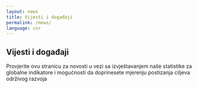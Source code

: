 ```yaml
---
layout: news
title: Vijesti i događaji
permalink: /news/
language: cnr
---
```


## Vijesti i događaji
Provjerite ovu stranicu za novosti u vezi sa izvještavanjem naše statistike za globalne indikatore i mogućnosti da doprinesete mjerenju postizanja ciljeva održivog razvoja
